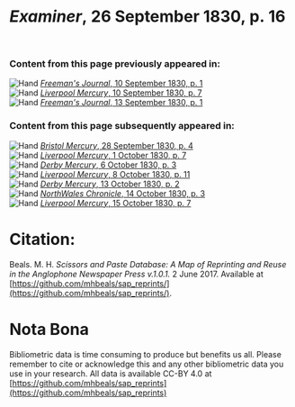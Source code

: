 # *Examiner*, 26 September 1830, p. 16  
  
### Content from this page previously appeared in:  
![Hand](http://scissorsandpaste.net/wp-content/uploads/2017/06/smallhandpointer.png) [*Freeman's Journal*, 10 September 1830, p. 1](https://mhbeals.github.io/sap_html/Freeman's-Journal/Freeman's-Journal-10-September-1830-p-1)  
![Hand](http://scissorsandpaste.net/wp-content/uploads/2017/06/smallhandpointer.png) [*Liverpool Mercury*, 10 September 1830, p. 7](https://mhbeals.github.io/sap_html/Liverpool-Mercury/Liverpool-Mercury-10-September-1830-p-7)  
![Hand](http://scissorsandpaste.net/wp-content/uploads/2017/06/smallhandpointer.png) [*Freeman's Journal*, 13 September 1830, p. 1](https://mhbeals.github.io/sap_html/Freeman's-Journal/Freeman's-Journal-13-September-1830-p-1)  
  
### Content from this page subsequently appeared in:  
![Hand](http://scissorsandpaste.net/wp-content/uploads/2017/06/smallhandpointer.png) [*Bristol Mercury*, 28 September 1830, p. 4](https://mhbeals.github.io/sap_html/Bristol-Mercury/Bristol-Mercury-28-September-1830-p-4)  
![Hand](http://scissorsandpaste.net/wp-content/uploads/2017/06/smallhandpointer.png) [*Liverpool Mercury*, 1 October 1830, p. 7](https://mhbeals.github.io/sap_html/Liverpool-Mercury/Liverpool-Mercury-1-October-1830-p-7)  
![Hand](http://scissorsandpaste.net/wp-content/uploads/2017/06/smallhandpointer.png) [*Derby Mercury*, 6 October 1830, p. 3](https://mhbeals.github.io/sap_html/Derby-Mercury/Derby-Mercury-6-October-1830-p-3)  
![Hand](http://scissorsandpaste.net/wp-content/uploads/2017/06/smallhandpointer.png) [*Liverpool Mercury*, 8 October 1830, p. 11](https://mhbeals.github.io/sap_html/Liverpool-Mercury/Liverpool-Mercury-8-October-1830-p-11)  
![Hand](http://scissorsandpaste.net/wp-content/uploads/2017/06/smallhandpointer.png) [*Derby Mercury*, 13 October 1830, p. 2](https://mhbeals.github.io/sap_html/Derby-Mercury/Derby-Mercury-13-October-1830-p-2)  
![Hand](http://scissorsandpaste.net/wp-content/uploads/2017/06/smallhandpointer.png) [*NorthWales Chronicle*, 14 October 1830, p. 3](https://mhbeals.github.io/sap_html/NorthWales-Chronicle/NorthWales-Chronicle-14-October-1830-p-3)  
![Hand](http://scissorsandpaste.net/wp-content/uploads/2017/06/smallhandpointer.png) [*Liverpool Mercury*, 15 October 1830, p. 7](https://mhbeals.github.io/sap_html/Liverpool-Mercury/Liverpool-Mercury-15-October-1830-p-7)  


# Citation: 

Beals. M. H. *Scissors and Paste Database: A Map of Reprinting and Reuse in the Anglophone Newspaper Press v.1.0.1.* 2 June 2017. Available at [https://github.com/mhbeals/sap_reprints/](https://github.com/mhbeals/sap_reprints/). 

# Nota Bona

Bibliometric data is time consuming to produce but benefits us all. Please remember to cite or acknowledge this and any other bibliometric data you use in your research. All data is available CC-BY 4.0 at [https://github.com/mhbeals/sap_reprints](https://github.com/mhbeals/sap_reprints)